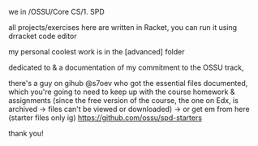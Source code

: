 we in /OSSU/Core CS/1. SPD

all projects/exercises here are written in Racket, you can run it using drracket code editor

my personal coolest work is in the [advanced] folder

dedicated to & a documentation of my commitment to the OSSU track,

there's a guy on gihub @s7oev who got the essential files documented, which you're going to need to keep up with the course homework & assignments (since the free version of the course, the one on Edx, is archived -> files can't be viewed or downloaded) -> or get em from here (starter files only ig) https://github.com/ossu/spd-starters

thank you!
